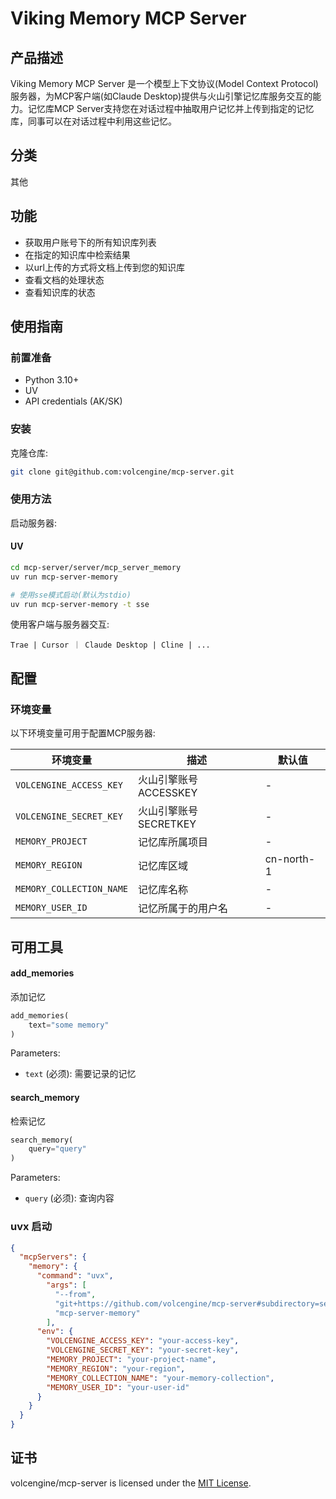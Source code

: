 # Viking Memory MCP Server

## 产品描述

Viking Memory MCP Server 是一个模型上下文协议(Model Context Protocol)服务器，为MCP客户端(如Claude Desktop)提供与火山引擎记忆库服务交互的能力。记忆库MCP Server支持您在对话过程中抽取用户记忆并上传到指定的记忆库，同事可以在对话过程中利用这些记忆。

## 分类
其他

## 功能

- 获取用户账号下的所有知识库列表
- 在指定的知识库中检索结果
- 以url上传的方式将文档上传到您的知识库
- 查看文档的处理状态
- 查看知识库的状态

## 使用指南

### 前置准备
- Python 3.10+
- UV
- API credentials (AK/SK)

### 安装
克隆仓库:
```bash
git clone git@github.com:volcengine/mcp-server.git
```

### 使用方法
启动服务器:

#### UV
```bash
cd mcp-server/server/mcp_server_memory
uv run mcp-server-memory

# 使用sse模式启动(默认为stdio)
uv run mcp-server-memory -t sse
```

使用客户端与服务器交互:
```
Trae | Cursor ｜ Claude Desktop | Cline | ...
```

## 配置

### 环境变量

以下环境变量可用于配置MCP服务器:

| 环境变量                     | 描述              | 默认值        |
|--------------------------|-----------------|------------|
| `VOLCENGINE_ACCESS_KEY`  | 火山引擎账号ACCESSKEY | -          |
| `VOLCENGINE_SECRET_KEY`  | 火山引擎账号SECRETKEY | -          |
| `MEMORY_PROJECT` | 记忆库所属项目         | -          |
| `MEMORY_REGION`  | 记忆库区域           | cn-north-1 |
| `MEMORY_COLLECTION_NAME`  | 记忆库名称           | -          |
| `MEMORY_USER_ID`  | 记忆所属于的用户名       | -          |


## 可用工具

#### add_memories

添加记忆

```python
add_memories(
    text="some memory"
)
```

Parameters:
- `text` (必须): 需要记录的记忆

#### search_memory

检索记忆

```python
search_memory(
    query="query"
)
```

Parameters:
- `query` (必须): 查询内容


### uvx 启动
```json
{
  "mcpServers": {
    "memory": {
      "command": "uvx",
        "args": [
          "--from",
          "git+https://github.com/volcengine/mcp-server#subdirectory=server/mcp_server_memory",
          "mcp-server-memory"
        ],
      "env": {
        "VOLCENGINE_ACCESS_KEY": "your-access-key",
        "VOLCENGINE_SECRET_KEY": "your-secret-key",
        "MEMORY_PROJECT": "your-project-name",
        "MEMORY_REGION": "your-region",
        "MEMORY_COLLECTION_NAME": "your-memory-collection",
        "MEMORY_USER_ID": "your-user-id"
      }
    }
  }
}
```

## 证书
volcengine/mcp-server is licensed under the [MIT License](https://github.com/volcengine/mcp-server/blob/main/LICENSE).
